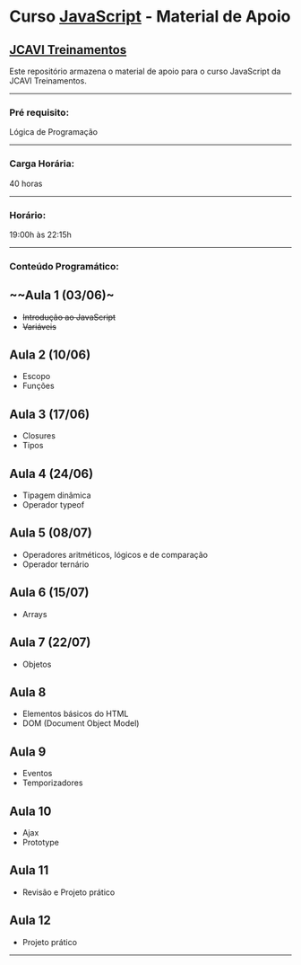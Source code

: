 # Curso [JavaScript](https://www.jcavitreinamentos.com.br/javascript) - Material de Apoio
## [JCAVI Treinamentos](https://www.jcavitreinamentos.com.br)
Este repositório armazena o material de apoio para o curso JavaScript da JCAVI Treinamentos.

---

### Pré requisito:
Lógica de Programação

---

### Carga Horária:
40 horas

---

### Horário:
19:00h às 22:15h

---

### Conteúdo Programático:

## ~~Aula 1 (03/06)~

* ~~Introdução ao JavaScript~~
* ~~Variáveis~~

## Aula 2 (10/06)

* Escopo
* Funções

## Aula 3 (17/06)

* Closures
* Tipos

## Aula 4 (24/06)

* Tipagem dinâmica
* Operador typeof

## Aula 5 (08/07)

* Operadores aritméticos, lógicos e de comparação
* Operador ternário

## Aula 6 (15/07)

* Arrays

## Aula 7 (22/07)

* Objetos

## Aula 8

* Elementos básicos do HTML
* DOM (Document Object Model)

## Aula 9

* Eventos
* Temporizadores

## Aula 10

* Ajax
* Prototype

## Aula 11

* Revisão e Projeto prático

## Aula 12

* Projeto prático

---
